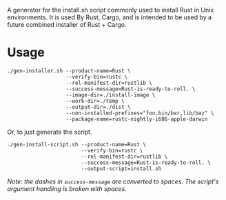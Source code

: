 A generator for the install.sh script commonly used to install Rust in
Unix environments. It is used By Rust, Cargo, and is intended to be
used by a future combined installer of Rust + Cargo.

# Usage

```
./gen-installer.sh --product-name=Rust \
                   --verify-bin=rustc \
                   --rel-manifest-dir=rustlib \
                   --success-message=Rust-is-ready-to-roll. \
                   --image-dir=./install-image \
                   --work-dir=./temp \
                   --output-dir=./dist \
                   --non-installed-prefixes="foo,bin/bar,lib/baz" \
                   --package-name=rustc-nightly-i686-apple-darwin
```

Or, to just generate the script.

```
./gen-install-script.sh --product-name=Rust \
                        --verify-bin=rustc \
                        --rel-manifest-dir=rustlib \
                        --success-message=Rust-is-ready-to-roll. \
                        --output-script=install.sh
```

*Note: the dashes in `success-message` are converted to spaces. The
script's argument handling is broken with spaces.*